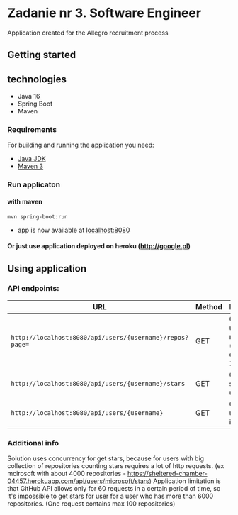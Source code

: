 # Zadanie nr 3. Software Engineer

Application created for the Allegro recruitment process 

## Getting started

###
## technologies
  - Java 16
  - Spring Boot  
  - Maven
### Requirements

For building and running the application you need:

- [Java JDK](https://jdk.java.net/16/)
- [Maven 3](https://maven.apache.org)

### Run applicaton
 #### with maven
```shell
mvn spring-boot:run
```
  - app is now available at [localhost:8080](http://localhost:8080)
#### Or just use application deployed on heroku (http://google.pl)
## Using application
### API endpoints:
|                                          URL                        | Method |                 Description                       | Example|
|---------------------------------------------------------------------|--------|-----------------------------------------------|---------------------------|
|`http://localhost:8080/api/users/{username}/repos?page=`        | GET   |Get Page of user repositories (one page contains 100 repos|(https://sheltered-chamber-04457.herokuapp.com/api/users/allegro?page=1) |
|`http://localhost:8080/api/users/{username}/stars`| GET | Get sum of stars for user | (https://sheltered-chamber-04457.herokuapp.com/api/users/allegro/stars)|
|`http://localhost:8080/api/users/{username}`| GET   |Get basics user infromation|(https://sheltered-chamber-04457.herokuapp.com/api/users/allegro)  |

### Additional info
Solution uses concurrency for get stars, because for users with big collection of repositories counting stars requires a lot of http requests.
(ex mcirosoft with about 4000 repositories - https://sheltered-chamber-04457.herokuapp.com/api/users/microsoft/stars)
Application limitation is that GitHub API allows only for 60 requests in a certain period of time, so it's impossible to get stars for user for a user who has more than 6000 repositories. (One request contains max 100 repositories) 
